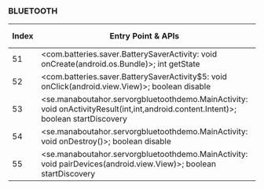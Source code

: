 ### BLUETOOTH
| Index | Entry Point & APIs | Screen shot | Resource id | Label |
| ------------- | ------------- | ------------- |-------------|-------------|
| 51 | <com.batteries.saver.BatterySaverActivity: void onCreate(android.os.Bundle)>; int getState | ![](D:\COSMOS\output\py\Play_win8\Libraries_Demo\powerbatter.powercleaner.speedbooster.taskkiller.phonecooler.energysaver\com.batteries.saver.BatterySaverActivity.png) |  | |
| 52 | <com.batteries.saver.BatterySaverActivity$5: void onClick(android.view.View)>; boolean disable | ![](D:\COSMOS\output\py\Play_win8\Libraries_Demo\powerbatter.powercleaner.speedbooster.taskkiller.phonecooler.energysaver\com.batteries.saver.BatterySaverActivity.png) |  | |
| 53 | <se.manaboutahor.servorgbluetoothdemo.MainActivity: void onActivityResult(int,int,android.content.Intent)>; boolean startDiscovery | ![](D:\COSMOS\output\py\Play_win8\Libraries_Demo\se.manaboutahor.servorgbluetoothdemo\se.manaboutahor.servorgbluetoothdemo.MainActivity.png) |  | |
| 54 | <se.manaboutahor.servorgbluetoothdemo.MainActivity: void onDestroy()>; boolean disable | ![](D:\COSMOS\output\py\Play_win8\Libraries_Demo\se.manaboutahor.servorgbluetoothdemo\se.manaboutahor.servorgbluetoothdemo.MainActivity.png) |  | |
| 55 | <se.manaboutahor.servorgbluetoothdemo.MainActivity: void pairDevices(android.view.View)>; boolean startDiscovery | ![](D:\COSMOS\output\py\Play_win8\Libraries_Demo\se.manaboutahor.servorgbluetoothdemo\se.manaboutahor.servorgbluetoothdemo.MainActivity.png) |  | |
